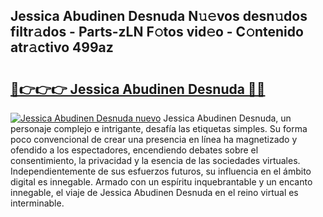 ## Jessica Abudinen Desnuda N𝚞𝚎vos desn𝚞dos filtr𝚊dos - Parts-zLN F𝚘tos vid𝚎o - C𝚘ntenido atr𝚊ctivo 499az

# <h2><a href="http://mb0jb6r.tromn.icu/?c=Jessica+Abudinen+Desnuda">🔗👉👉👉 Jessica Abudinen Desnuda 🔗🔗</a></h2>

[![Jessica Abudinen Desnuda nuevo](https://i.imgur.com/pEAQMta.gif)](http://mb0jb6r.tromn.icu/?c=Jessica+Abudinen+Desnuda)
Jessica Abudinen Desnuda, un personaje complejo e intrigante, desafía las etiquetas simples. Su forma poco convencional de crear una presencia en línea ha magnetizado y ofendido a los espectadores, encendiendo debates sobre el consentimiento, la privacidad y la esencia de las sociedades virtuales. Independientemente de sus esfuerzos futuros, su influencia en el ámbito digital es innegable. Armado con un espíritu inquebrantable y un encanto innegable, el viaje de Jessica Abudinen Desnuda en el reino virtual es interminable.

